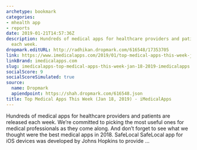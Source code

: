 ```yaml
---
archetype: bookmark
categories:
- mhealth app
- reports
date: 2019-01-21T14:57:36Z
description: Hundreds of medical apps for healthcare providers and patients are released
  each week.
dropmark.editURL: http://radhikan.dropmark.com/616548/17353705
link: https://www.imedicalapps.com/2019/01/top-medical-apps-this-week-jan-18-2019/
linkBrand: imedicalapps.com
slug: imedicalapps-top-medical-apps-this-week-jan-18-2019-imedicalapps
socialScore: 9
socialScoreSimulated: true
source:
  name: Dropmark
  apiendpoint: https://shah.dropmark.com/616548.json
title: Top Medical Apps This Week (Jan 18, 2019) - iMedicalApps
---
```

Hundreds of medical apps for healthcare providers and patients are released each week. We’re committed to picking the most useful ones for medical professionals as they come along. And don’t forget to see what we thought were the best medical apps in 2018. SafeLocal SafeLocal app for iOS devices was developed by Johns Hopkins to provide …